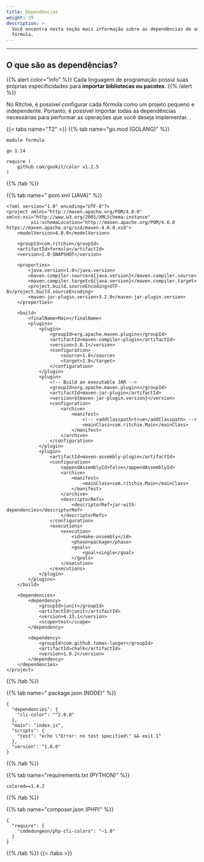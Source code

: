 ```yaml
---
title: Dependências
weight: 39
description: >-
  Você encontra nesta seção mais informação sobre as dependências de uma
  fórmula.
---
```


---

## O que são as dependências?

{{% alert color="info" %}}
Cada linguagem de programação possui suas próprias especificidades para **importar bibliotecas ou pacotes**. 
{{% /alert %}}

No Ritchie, é possível configurar cada fórmula como um projeto pequeno e independente. Portanto, é possível importar todas as dependências necessárias para performar as operações que você deseja implementar. .

{{< tabs name="T2" >}}
{{% tab name="go.mod \(GOLANG\)" %}}
```text
module formula

go 1.14

require (
    github.com/gookit/color v1.2.5
)
```
{{% /tab %}}

{{% tab name=" pom.xml \(JAVA\)" %}}
```
<?xml version="1.0" encoding="UTF-8"?>
<project xmlns="http://maven.apache.org/POM/4.0.0" xmlns:xsi="http://www.w3.org/2001/XMLSchema-instance"
         xsi:schemaLocation="http://maven.apache.org/POM/4.0.0 https://maven.apache.org/xsd/maven-4.0.0.xsd">
    <modelVersion>4.0.0</modelVersion>

    <groupId>com.ritchie</groupId>
    <artifactId>formula</artifactId>
    <version>1.0-SNAPSHOT</version>

    <properties>
        <java.version>1.8</java.version>
        <maven.compiler.source>${java.version}</maven.compiler.source>
        <maven.compiler.target>${java.version}</maven.compiler.target>
        <project.build.sourceEncoding>UTF-8</project.build.sourceEncoding>
        <maven-jar-plugin.version>3.2.0</maven-jar-plugin.version>
    </properties>

    <build>
        <finalName>Main</finalName>
        <plugins>
            <plugin>
                <groupId>org.apache.maven.plugins</groupId>
                <artifactId>maven-compiler-plugin</artifactId>
                <version>3.8.1</version>
                <configuration>
                    <source>1.8</source>
                    <target>1.8</target>
                </configuration>
            </plugin>
            <plugin>
                <!-- Build an executable JAR -->
                <groupId>org.apache.maven.plugins</groupId>
                <artifactId>maven-jar-plugin</artifactId>
                <version>${maven-jar-plugin.version}</version>
                <configuration>
                    <archive>
                        <manifest>
                            <!-- <addClasspath>true</addClasspath> -->
                            <mainClass>com.ritchie.Main</mainClass>
                        </manifest>
                    </archive>
                </configuration>
            </plugin>
            <plugin>
                <artifactId>maven-assembly-plugin</artifactId>
                <configuration>
                    <appendAssemblyId>false</appendAssemblyId>
                    <archive>
                        <manifest>
                            <mainClass>com.ritchie.Main</mainClass>
                        </manifest>
                    </archive>
                    <descriptorRefs>
                        <descriptorRef>jar-with-dependencies</descriptorRef>
                    </descriptorRefs>
                </configuration>
                <executions>
                    <execution>
                        <id>make-assembly</id>
                        <phase>package</phase>
                        <goals>
                            <goal>single</goal>
                        </goals>
                    </execution>
                </executions>
            </plugin>
        </plugins>
    </build>

    <dependencies>
        <dependency>
            <groupId>junit</groupId>
            <artifactId>junit</artifactId>
            <version>4.13.1</version>
            <scope>test</scope>
        </dependency>

        <dependency>
            <groupId>com.github.tomas-langer</groupId>
            <artifactId>chalk</artifactId>
            <version>1.0.2</version>
        </dependency>
    </dependencies>
</project>
```
{{% /tab %}}

{{% tab name=" package.json \(NODE\)" %}}
```
{
  "dependencies": {
    "cli-color": "^2.0.0"
  },
  "main": "index.js",
  "scripts": {
    "test": "echo \"Error: no test specified\" && exit 1"
  },
  "version": "1.0.0"
}
```
{{% /tab %}}

{{% tab name="requirements.txt \(PYTHON\)" %}}
```
colored==1.4.2
```
{{% /tab %}}

{{% tab name="composer.json \(PHP\)" %}}
```
{
  "require": {
    "codedungeon/php-cli-colors": "~1.0"
  }
}
```
{{% /tab %}}
{{< /tabs >}}
